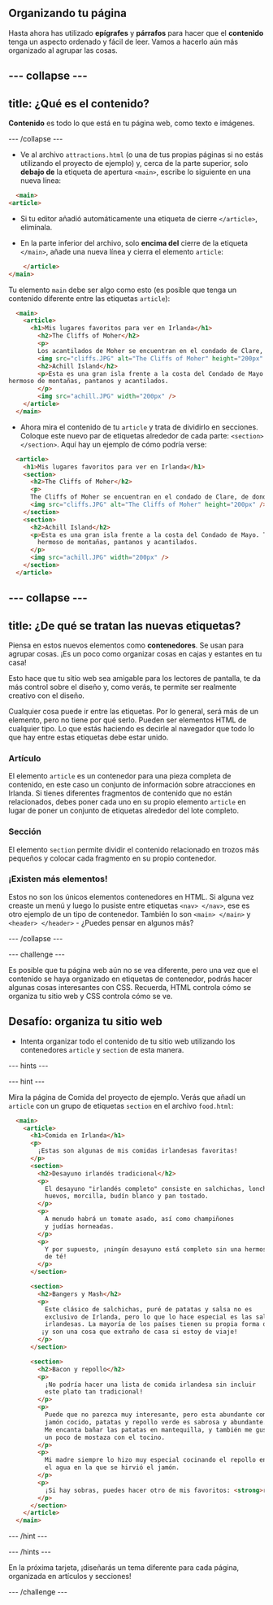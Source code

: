 ## Organizando tu página

Hasta ahora has utilizado **epígrafes** y **párrafos** para hacer que el **contenido** tenga un aspecto ordenado y fácil de leer. Vamos a hacerlo aún más organizado al agrupar las cosas.

--- collapse ---
---
title: ¿Qué es el contenido?
---

**Contenido** es todo lo que está en tu página web, como texto e imágenes.

--- /collapse ---

+ Ve al archivo `attractions.html` (o una de tus propias páginas si no estás utilizando el proyecto de ejemplo) y, cerca de la parte superior, solo **debajo de** la etiqueta de apertura `<main>`, escribe lo siguiente en una nueva línea: 

```html
  <main>
<article>
```

+ Si tu editor añadió automáticamente una etiqueta de cierre `</article>`, elimínala.

+ En la parte inferior del archivo, solo **encima del** cierre de la etiqueta `</main>`, añade una nueva línea y cierra el elemento `article`:

```html
    </article>
</main>
```

Tu elemento `main` debe ser algo como esto (es posible que tenga un contenido diferente entre las etiquetas `article`):

```html
  <main>
    <article>
      <h1>Mis lugares favoritos para ver en Irlanda</h1>
        <h2>The Cliffs of Moher</h2>
        <p>
        Los acantilados de Moher se encuentran en el condado de Clare, de donde soy. ¡Mira qué geniales son!</p>
        <img src="cliffs.JPG" alt="The Cliffs of Moher" height="200px" />
        <h2>Achill Island</h2>
        <p>Esta es una gran isla frente a la costa del Condado de Mayo. Tiene un paisaje salvaje y
hermoso de montañas, pantanos y acantilados.
        </p>
        <img src="achill.JPG" width="200px" />
    </article>
  </main>
```

+ Ahora mira el contenido de tu `article` y trata de dividirlo en secciones. Coloque este nuevo par de etiquetas alrededor de cada parte: `<section> </section>`. Aquí hay un ejemplo de cómo podría verse:

```html
  <article>
    <h1>Mis lugares favoritos para ver en Irlanda</h1>
    <section>
      <h2>The Cliffs of Moher</h2>
      <p>
      The Cliffs of Moher se encuentran en el condado de Clare, de donde soy. ¡Mira qué geniales son!</p>
      <img src="cliffs.JPG" alt="The Cliffs of Moher" height="200px" />
    </section>
    <section>
      <h2>Achill Island</h2>
      <p>Esta es una gran isla frente a la costa del Condado de Mayo. Tiene un paisaje salvaje y
        hermoso de montañas, pantanos y acantilados.
      </p>
      <img src="achill.JPG" width="200px" />
    </section>
  </article>
```

--- collapse ---
---
title: ¿De qué se tratan las nuevas etiquetas?
---

Piensa en estos nuevos elementos como **contenedores**. Se usan para agrupar cosas. ¡Es un poco como organizar cosas en cajas y estantes en tu casa!

Esto hace que tu sitio web sea amigable para los lectores de pantalla, te da más control sobre el diseño y, como verás, te permite ser realmente creativo con el diseño.

Cualquier cosa puede ir entre las etiquetas. Por lo general, será más de un elemento, pero no tiene por qué serlo. Pueden ser elementos HTML de cualquier tipo. Lo que estás haciendo es decirle al navegador que todo lo que hay entre estas etiquetas debe estar unido.

### Artículo

El elemento `article` es un contenedor para una pieza completa de contenido, en este caso un conjunto de información sobre atracciones en Irlanda. Si tienes diferentes fragmentos de contenido que no están relacionados, debes poner cada uno en su propio elemento `article` en lugar de poner un conjunto de etiquetas alrededor del lote completo.

### Sección

El elemento `section` permite dividir el contenido relacionado en trozos más pequeños y colocar cada fragmento en su propio contenedor.

### ¡Existen más elementos!

Estos no son los únicos elementos contenedores en HTML. Si alguna vez creaste un menú y luego lo pusiste entre etiquetas `<nav> </nav>`, ese es otro ejemplo de un tipo de contenedor. También lo son `<main> </main>` y `<header> </header>` - ¿Puedes pensar en algunos más?

--- /collapse ---

--- challenge ---

Es posible que tu página web aún no se vea diferente, pero una vez que el contenido se haya organizado en etiquetas de contenedor, podrás hacer algunas cosas interesantes con CSS. Recuerda, HTML controla cómo se organiza tu sitio web y CSS controla cómo se ve.

## Desafío: organiza tu sitio web

+ Intenta organizar todo el contenido de tu sitio web utilizando los contenedores `article` y `section` de esta manera. 

--- hints ---


--- hint ---

Mira la página de Comida del proyecto de ejemplo. Verás que añadí un `article` con un grupo de etiquetas `section` en el archivo `food.html`:

```html
  <main>
    <article>
      <h1>Comida en Irlanda</h1>
      <p>
        ¡Estas son algunas de mis comidas irlandesas favoritas!
      </p>  
      <section>
        <h2>Desayuno irlandés tradicional</h2>
        <p>
          El desayuno "irlandés completo" consiste en salchichas, lonchas (tocino),
          huevos, morcilla, budín blanco y pan tostado.
        </p>
        <p>
          A menudo habrá un tomate asado, así como champiñones 
          y judías horneadas.
        </p>
        <p>
          Y por supuesto, ¡ningún desayuno está completo sin una hermosa taza
          de té!
        </p>
      </section>

      <section>
        <h2>Bangers y Mash</h2>
        <p>
          Este clásico de salchichas, puré de patatas y salsa no es
          exclusivo de Irlanda, pero lo que lo hace especial es las salchichas
          irlandesas. La mayoría de los países tienen su propia forma de hacer salchichas,
         ¡y son una cosa que extraño de casa si estoy de viaje!
        </p>
      </section>

      <section>
        <h2>Bacon y repollo</h2>
        <p>
          ¡No podría hacer una lista de comida irlandesa sin incluir
          este plato tan tradicional!
        </p>
        <p>
          Puede que no parezca muy interesante, pero esta abundante comida de
          jamón cocido, patatas y repollo verde es sabrosa y abundante.
          Me encanta bañar las patatas en mantequilla, y también me gusta
          un poco de mostaza con el tocino.
        </p>
        <p>
          Mi madre siempre lo hizo muy especial cocinando el repollo en
          el agua en la que se hirvió el jamón.
        </p>
        <p>
          ¡Si hay sobras, puedes hacer otro de mis favoritos: <strong>repollo frito</strong>!
        </p>
      </section>
    </article>     
  </main>
```

--- /hint ---

--- /hints ---

En la próxima tarjeta, ¡diseñarás un tema diferente para cada página, organizada en artículos y secciones!

--- /challenge ---